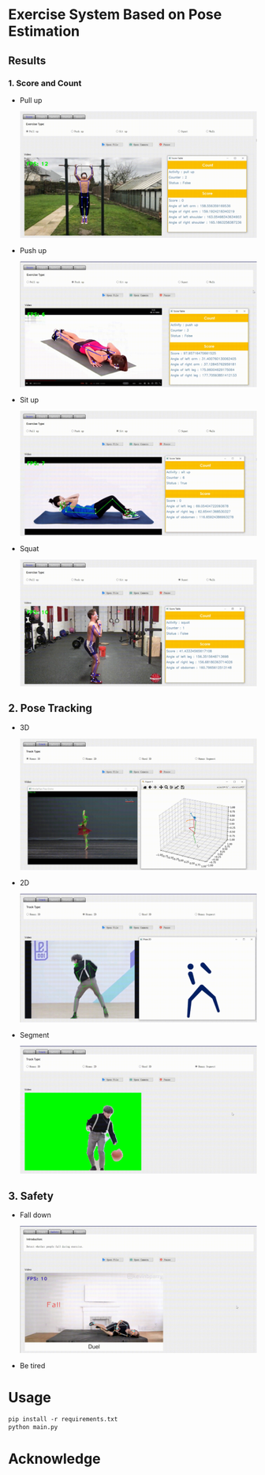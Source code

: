 # Exercise System Based on Pose Estimation

## Results

### 1. Score and Count

- Pull up

  ![img](./assets/image-20220912140911956.png)

- Push up

  ![img](.\assets\image-20220912141005033.png)

- Sit up

  ![img](.\assets\image-20220912141107986.png)

- Squat

  ![img](.\assets\image-20220912141149890.png)

## 2. Pose Tracking

- 3D

  ![img](.\assets\image-20220912141320481.png)

- 2D

  ![img](.\assets\image-20220912141419952.png)

- Segment

  ![img](.\assets\image-20220912141516011.png)

## 3. Safety

- Fall down

  ![img](.\assets\image-20220912141628212.png)

- Be tired



# Usage

```
pip install -r requirements.txt
python main.py
```



# Acknowledge



